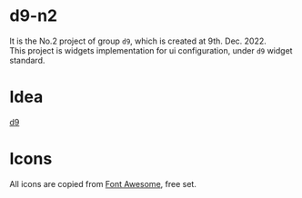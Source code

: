 # d9-n2

It is the No.2 project of group `d9`, which is created at 9th. Dec. 2022.  
This project is widgets implementation for ui configuration, under `d9` widget standard.

# Idea

[d9](https://github.com/InsureMO/rainbow-d9/blob/main/README.md)

# Icons

All icons are copied from [Font Awesome](https://fontawesome.com/), free set.
